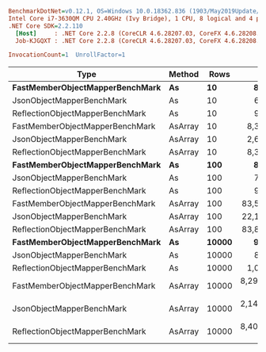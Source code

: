 ``` ini

BenchmarkDotNet=v0.12.1, OS=Windows 10.0.18362.836 (1903/May2019Update/19H1)
Intel Core i7-3630QM CPU 2.40GHz (Ivy Bridge), 1 CPU, 8 logical and 4 physical cores
.NET Core SDK=2.2.110
  [Host]     : .NET Core 2.2.8 (CoreCLR 4.6.28207.03, CoreFX 4.6.28208.02), X64 RyuJIT
  Job-KJGQXT : .NET Core 2.2.8 (CoreCLR 4.6.28207.03, CoreFX 4.6.28208.02), X64 RyuJIT

InvocationCount=1  UnrollFactor=1  

```
|                            Type |  Method |  Rows |           Mean |        Error |       StdDev |         Median |
|-------------------------------- |-------- |------ |---------------:|-------------:|-------------:|---------------:|
| **FastMemberObjectMapperBenchMark** |      **As** |    **10** |       **863.6 μs** |     **15.19 μs** |     **12.68 μs** |       **870.5 μs** |
|       JsonObjectMapperBenchMark |      As |    10 |       695.6 μs |     13.20 μs |     30.60 μs |       691.0 μs |
| ReflectionObjectMapperBenchMark |      As |    10 |       944.5 μs |     16.96 μs |     28.80 μs |       941.9 μs |
| FastMemberObjectMapperBenchMark | AsArray |    10 |     8,395.1 μs |    165.23 μs |    220.57 μs |     8,354.2 μs |
|       JsonObjectMapperBenchMark | AsArray |    10 |     2,671.5 μs |     53.26 μs |    137.47 μs |     2,609.4 μs |
| ReflectionObjectMapperBenchMark | AsArray |    10 |     8,392.6 μs |    144.47 μs |    128.07 μs |     8,419.9 μs |
| **FastMemberObjectMapperBenchMark** |      **As** |   **100** |       **860.2 μs** |     **17.08 μs** |     **21.60 μs** |       **857.1 μs** |
|       JsonObjectMapperBenchMark |      As |   100 |       739.3 μs |     23.16 μs |     66.82 μs |       715.5 μs |
| ReflectionObjectMapperBenchMark |      As |   100 |       954.6 μs |     18.09 μs |     44.36 μs |       940.7 μs |
| FastMemberObjectMapperBenchMark | AsArray |   100 |    83,540.8 μs |    436.69 μs |    408.48 μs |    83,499.5 μs |
|       JsonObjectMapperBenchMark | AsArray |   100 |    22,165.1 μs |    437.49 μs |    409.23 μs |    22,076.4 μs |
| ReflectionObjectMapperBenchMark | AsArray |   100 |    83,895.8 μs |    589.42 μs |    551.34 μs |    83,838.1 μs |
| **FastMemberObjectMapperBenchMark** |      **As** | **10000** |       **990.7 μs** |     **19.81 μs** |     **40.47 μs** |       **997.6 μs** |
|       JsonObjectMapperBenchMark |      As | 10000 |       835.3 μs |     16.52 μs |     35.57 μs |       832.1 μs |
| ReflectionObjectMapperBenchMark |      As | 10000 |     1,080.0 μs |     21.42 μs |     50.07 μs |     1,090.9 μs |
| FastMemberObjectMapperBenchMark | AsArray | 10000 | 8,298,352.8 μs | 43,828.76 μs | 38,853.05 μs | 8,294,833.4 μs |
|       JsonObjectMapperBenchMark | AsArray | 10000 | 2,148,111.2 μs | 27,813.83 μs | 23,225.81 μs | 2,136,445.5 μs |
| ReflectionObjectMapperBenchMark | AsArray | 10000 | 8,408,124.8 μs | 80,225.57 μs | 75,043.05 μs | 8,376,021.8 μs |
